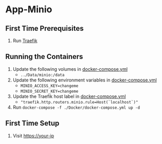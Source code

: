 # App-Minio

## First Time Prerequisites

1. Run [Traefik](https://github.com/HackingServerHomelab/App-Traefik)

## Running the Containers

1. Update the following volumes in [docker-compose.yml](./Docker/docker-compose.yml)
    * `../Data/minio:/data`
1. Update the following environment variables in [docker-compose.yml](./Docker/docker-compose.yml)
    * `MINIO_ACCESS_KEY=changeme`
    * `MINIO_SECRET_KEY=changeme`
2. Update the Traefik host label in [docker-compose.yml](./Docker/docker-compose.yml)
    * ``"traefik.http.routers.minio.rule=Host(`localhost`)"``
3. Run `docker-compose -f ./Docker/docker-compose.yml up -d`

## First Time Setup

1. Visit <https://your-ip>
